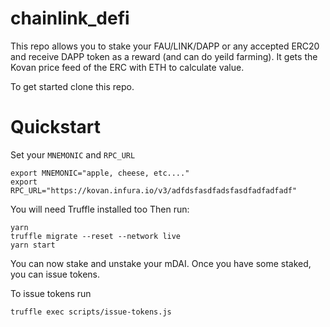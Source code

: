 # chainlink_defi

This repo allows you to stake your FAU/LINK/DAPP or any accepted ERC20 and receive DAPP token as a reward (and can do yeild farming). It gets the Kovan price feed of the ERC with ETH to calculate value. 

To get started clone this repo.

# Quickstart
Set your `MNEMONIC` and `RPC_URL` 
```
export MNEMONIC="apple, cheese, etc...."
export RPC_URL="https://kovan.infura.io/v3/adfdsfasdfadsfasdfadfadfadf"

```
You will need Truffle installed too 
Then run:
```
yarn
truffle migrate --reset --network live
yarn start
```
You can now stake and unstake your mDAI. Once you have some staked, you can issue tokens. 

To issue tokens run
```
truffle exec scripts/issue-tokens.js
```
